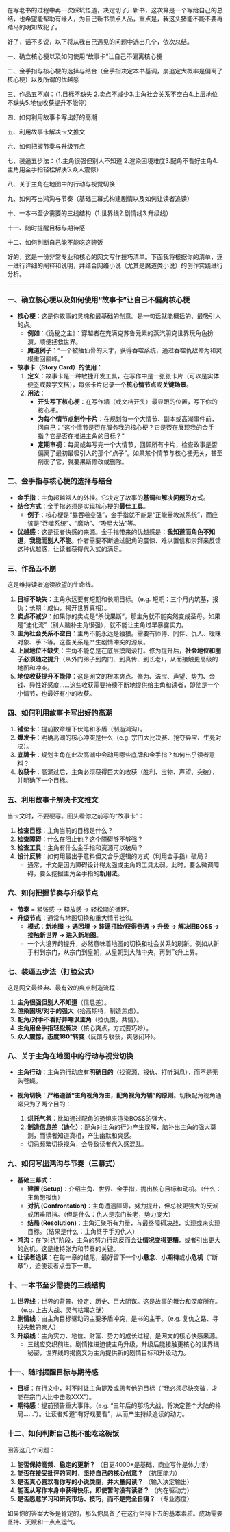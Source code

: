 在写老书的过程中再一次踩坑悟道，决定切了开新书，这次算是一个写给自己的总结，也希望能帮助有缘人，为自己新书攒点人品，重点是，我这头猪能不能不要再踏马的明知故犯了。

好了，话不多说，以下将从我自己遇见的问题中选出几个，依次总结。

一、确立核心梗以及如何使用“故事卡”让自己不偏离核心梗

二、金手指与核心梗的选择与结合（金手指决定本书基调，崩追定大概率是偏离了核心梗）以及所谓的优越感

三、作品五不崩：（1.目标不缺失 2.卖点不减少3.主角社会关系不空白4.上层地位不缺失5.地位收获提升不能停）

四、如何利用故事卡写出好的高潮

五、利用故事卡解决卡文推文

六、如何把握节奏与升级节点

七、装逼五步法：（1.主角很强但别人不知道 2.渲染困境难度3.配角不看好主角4.主角用金手指轻松解决5.众人震惊）

八、关于主角在地图中的行动与视觉切换

九、如何写出鸿沟与节奏（基础三幕式构建剧情以及如何让读者追读）

十、一本书至少需要的三线结构（1.世界线2.剧情线3.升级线）

十一、随时提醒目标与期待感

十二、如何判断自己能不能吃这碗饭





好的，这是一份非常专业和核心的网文写作技巧清单。下面我将根据你的清单，逐一进行详细的阐释和说明，并结合网络小说（尤其是魔道类小说）的创作实践进行分析。

---

### 一、确立核心梗以及如何使用“故事卡”让自己不偏离核心梗

*   **核心梗**：这是你故事的灵魂和最基础的创意。是一句话就能概括的、最吸引人的点。
    *   **例如**：《诡秘之主》：穿越者在充满克苏鲁元素的蒸汽朋克世界玩角色扮演，顺便拯救世界。
    *   **魔道例子**：“一个被抽仙骨的天才，获得吞噬系统，通过吞噬仇敌修为和灵根重回巅峰。”
*   **故事卡（Story Card）的使用**：
    1.  **定义**：故事卡是一种敏捷开发工具，在写作中是一张张卡片（可以是实体便签或数字文档），每张卡片记录一个**核心情节点**或**关键场景**。
    2.  **用法**：
        *   **开头写下核心梗**：在写作墙（或文档开头）最显眼的位置，写下你的核心梗。
        *   **为每个情节点制作卡片**：在规划每一个大情节、副本或高潮事件前，问自己：“这个情节是否在服务我的核心梗？它是否在展现我的金手指？它是否在推进主角的目标？”
        *   **定期审视**：每周或每写完一个大情节，回顾所有卡片，检查故事是否偏离了最初最吸引人的那个“点子”。如果某个情节与核心梗无关，甚至削弱了它，就要果断修改或删除。

### 二、金手指与核心梗的选择与结合

*   **金手指**：主角超越常人的外挂。它决定了故事的**基调**和**解决问题的方式**。
*   **结合方式**：金手指必须是实现核心梗的**最佳工具**。
    *   **例子**：核心梗是“靠吞噬变强”，金手指就不能是“正能量教派系统”，而应该是“吞噬系统”、“魔功”、“吸星大法”等。
*   **优越感**：这是读者快感的来源。金手指带来的优越感是：**我知道而角色不知道，我能而别人不能**。作者需要不断通过配角的震惊、难以置信和崇拜来反馈这种优越感，让读者获得代入式的满足。

### 三、作品五不崩

这是维持读者追读欲望的生命线。

1.  **目标不缺失**：主角永远要有短期和长期目标。（e.g. 短期：三个月内筑基，报仇；长期：成仙，揭开世界真相）。
2.  **卖点不减少**：如果你的卖点是“杀伐果断”，那主角就不能突然变成圣母。如果是“迪化流”（别人脑补主角很强），就不能让主角过早暴露实力。
3.  **主角社会关系不空白**：主角不能永远是独狼。需要有师傅、同伴、仇人、暧昧对象、手下等。这些关系是产生剧情冲突的源泉。
4.  **上层地位不缺失**：主角不能总是在底层摸爬滚打。修为提升后，**社会地位和圈子必须随之提升**（从外门弟子到内门、到真传、到长老），从而接触更高级的地图和冲突。
5.  **地位收获提升不能停**：这是网文的根本爽点。修为、法宝、声望、势力、金钱、异性好感度……这些收获需要持续不断地提供给主角和读者，即使是一个小情节，也最好有小的收获。

### 四、如何利用故事卡写出好的高潮

1.  **铺垫卡**：提前数章埋下伏笔和矛盾（制造鸿沟）。
2.  **爆发卡**：明确高潮的核心冲突是什么（e.g. 宗门大比决赛、抢夺异宝、生死对决）。
3.  **底牌卡**：规划主角在此次高潮中会动用哪些底牌和金手指？如何出乎读者意料？
4.  **收获卡**：高潮过后，主角必须获得巨大的收获（胜利、宝物、声望、突破），并明确下一个目标。

### 五、利用故事卡解决卡文推文

当卡文时，不要硬写。回头看你之前写的“故事卡”：
1.  **检查目标**：主角当前的目标是什么？
2.  **检查障碍**：什么在阻止他？这个障碍够不够强？
3.  **检查工具**：主角有什么金手指和资源可以破局？
4.  **设计反转**：如何用最出乎意料但又合乎逻辑的方式（利用金手指）破局？
    *   通常，卡文是因为障碍设计得太强或主角的工具太弱。此时，要么微调障碍，要么挖掘主角金手指的**新用法**。

### 六、如何把握节奏与升级节点

*   **节奏** = 紧张感 -> 释放感 -> 轻松期的循环。
*   **升级节点**：通常与地图切换和重大情节挂钩。
    *   **模式**：**新地图 -> 遇困境 -> 装逼打脸/获得奇遇 -> 升级 -> 解决旧BOSS -> 接触新世界 -> 进入新地图**。
    *   一个大境界的提升，必然意味着地图的切换和社会关系的刷新。例如从新手村到宗门，从宗门到皇朝，从皇朝到大陆中央，再到飞升上界。

### 七、装逼五步法（打脸公式）

这是网文最经典、最有效的爽点制造流程：
1.  **主角很强但别人不知道**（信息差）。
2.  **渲染困境/对手的强大**（抬高期待，制造焦虑）。
3.  **配角/对手不看好并嘲讽主角**（拉仇恨，共情）。
4.  **主角用金手指轻松解决**（核心爽点，方式要巧妙）。
5.  **众人震惊，态度180°转变**（反馈与收获，爽感闭环）。

### 八、关于主角在地图中的行动与视觉切换

*   **主角行动**：主角的行动应有**明确目的**（找资源、报仇、打听消息），而不是无头苍蝇。
*   **视角切换**：**严格遵循“主角视角为主，配角视角为辅”的原则**。切换配角视角通常只为了两个目的：
    1.  **烘托气氛**：比如通过配角的恐惧来渲染BOSS的强大。
    2.  **制造信息差（迪化）**：配角对主角的行为产生误解，脑补出主角的强大莫测，而读者知道真相，产生幽默和爽感。
    
    *   切忌频繁切换视角，会导致读者代入感混乱。

### 九、如何写出鸿沟与节奏（三幕式）

*   **基础三幕式**：
    *   **建置 (Setup)**：介绍主角、世界、金手指，抛出核心目标和动机。（什么：主角想报仇）
    *   **对抗 (Confrontation)**：主角遭遇障碍，努力提升，但总被更强大的反派或困难阻挡。（但是什么：仇人是宗门长老，势力庞大）
    *   **结局 (Resolution)**：主角汇聚所有力量，与最终障碍决战，实现或未实现目标。（结果是什么：主角终于手刃仇人）
*   **鸿沟**：在“对抗”阶段，主角的努力行动反而会**让情况变得更糟**，或者引出更大的危机。这是维持张力和节奏的关键。
*   **让读者追读**：在每一章的结尾，最好留下一个**小悬念**、**小期待**或**小危机**（“断章”），迫使读者点击下一章。

### 十、一本书至少需要的三线结构

1.  **世界线**：世界的背景、设定、历史、巨大阴谋。这是故事的舞台和深度所在。（e.g. 上古大战、灵气枯竭之谜）
2.  **剧情线**：由主角目标驱动的主要矛盾冲突，是书的主干。（e.g. 复仇之路、寻找失散的亲人）
3.  **升级线**：主角实力、地位、财富、势力的成长过程，是网文的核心快感来源。
    *   三线应交织前进。剧情推进迫使主角升级，升级后能接触更核心的世界线秘密，世界线的揭露又为主角提供新的剧情目标和升级动力。

### 十一、随时提醒目标与期待感

*   **目标**：在行文中，时不时让主角提及或思考他的目标（“我必须尽快突破，才能在宗门大比中击败XXX”）。
*   **期待感**：提前预告重大事件。（e.g. “三年后的那场大战，将决定整个大陆的格局……”）。让读者知道“有好戏要看”，从而产生持续追读的动力。

### 十二、如何判断自己能不能吃这碗饭

回答这几个问题：
1.  **能否保持高频、稳定的更新？** （日更4000+是基础，商业写作是体力活）
2.  **能否在接受批评的同时，坚持自己的核心创意？** （抗压能力）
3.  **是否真心喜欢看你写的小说类型，并大量阅读？** （输入决定输出）
4.  **能否从写作本身中获得快乐，即使暂时没有读者？** （内在驱动力）
5.  **是否愿意学习和研究市场、技巧，而不是完全自嗨？** （专业态度）

如果你的答案大多是肯定的，那么你具备了在这行坚持下去的基本素质。成功需要坚持、天赋和一点点运气。